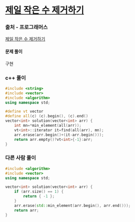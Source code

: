 # [제일 작은 수 제거하기](https://school.programmers.co.kr/learn/courses/30/lessons/12935)

### 출처 - 프로그래머스
[제일 작은 수 제거하기](https://school.programmers.co.kr/learn/courses/30/lessons/12935)

#### 문제 풀이
구현

### c++ 풀이
```c++
#include <string>
#include <vector>
#include <algorithm>
using namespace std;

#define vt vector
#define all(c) (c).begin(), (c).end()
vector<int> solution(vector<int> arr) {    
    int mn=*min_element(all(arr));
    vt<int>::iterator it=find(all(arr), mn);
    arr.erase(arr.begin()+(it-arr.begin()));
    return arr.empty()?vt<int>{-1}:arr;
}
```

### 다른 사람 풀이
```c++
#include <algorithm>
#include <vector>
using namespace std;

vector<int> solution(vector<int> arr) {
    if (arr.size() == 1) {
        return { -1 };
    }
    arr.erase(std::min_element(arr.begin(), arr.end()));
    return arr;
}
```